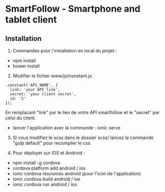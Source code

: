 # SmartFollow - Smartphone and tablet client

## Installation

1. Commandes pour l'installation en local du projet : 

 * npm install
 * bower install

2. Modifier le fichier www/js/constant.js
  
  ```
  .constant('API_NAME', {
  	link: 'your API link',
  	secret: 'your client secret',
  	id: '2'
  });
  ```
  
  En remplacant "link" par le lien de votre API smartfollow et le "secret" par celui du client.
  
  * lancer l'application avec la commande : ionic serve

3. Si vous modifiez le scss dans le dossier scss/ lancez la commande "gulp default" pour recompiler le css.

4. Pour déployer sur IOS et Android : 

 * npm install -g cordova
 * cordova platform add android / ios
 * ionic cordova resources android (pour l'icon de l'application)
 * ionic cordova build android / ios
 * ionic cordova run android / ios

